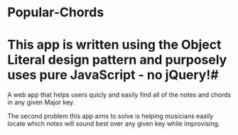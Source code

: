 # Popular-Chords


# This app is written using the Object Literal design pattern and purposely uses pure JavaScript - no jQuery!#

A web app that helps users quicly and easily find all of the notes and chords in any given Major key.

The second problem this app aims to solve is helping musicians easily locate which notes will sound best over any given key while improvising. 
